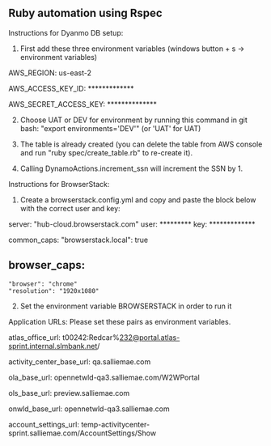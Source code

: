 ## Ruby automation using Rspec

Instructions for Dyanmo DB setup:

1) First add these three environment variables (windows button + s -> environment variables)

AWS_REGION: us-east-2

AWS_ACCESS_KEY_ID: *************

AWS_SECRET_ACCESS_KEY: **************

2) Choose UAT or DEV for environment by running this command in git bash: "export environments='DEV'" (or 'UAT' for UAT)
3) The table is already created (you can delete the table from AWS console and run "ruby spec/create_table.rb" to re-create it).

4) Calling DynamoActions.increment_ssn  will increment the SSN by 1.

Instructions for BrowserStack:

1) Create a browserstack.config.yml and copy and paste the block below with the correct user and key:

server: "hub-cloud.browserstack.com"
user: *********
key: *************

common_caps:
  "browserstack.local": true

browser_caps:
  -
    "browser": "chrome"
    "resolution": "1920x1080"

2) Set the environment variable BROWSERSTACK in order to run it

Application URLs: Please set these pairs as environment variables.

atlas_office_url: t00242:Redcar%232@portal.atlas-sprint.internal.slmbank.net/

activity_center_base_url: qa.salliemae.com

ola_base_url: opennetwld-qa3.salliemae.com/W2WPortal

ols_base_url: preview.salliemae.com

onwld_base_url: opennetwld-qa3.salliemae.com

account_settings_url: temp-activitycenter-sprint.salliemae.com/AccountSettings/Show
